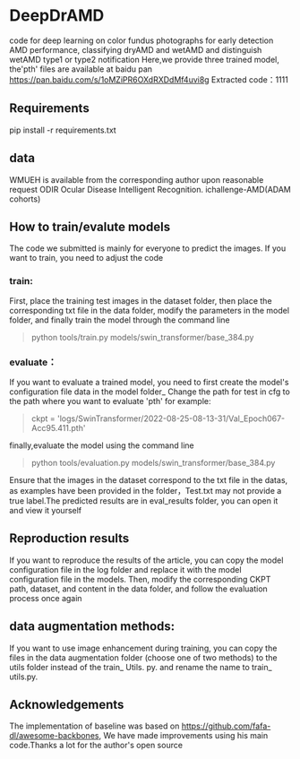 # DeepDrAMD
code for deep learning on color fundus photographs for early detection AMD performance, classifying dryAMD and wetAMD and distinguish wetAMD type1 or type2
notification
Here,we provide three trained model, the'pth' files are available at baidu pan https://pan.baidu.com/s/1oMZiPR6OXdRXDdMf4uvi8g 
Extracted code：1111

## Requirements
pip install -r requirements.txt
## data
WMUEH is available from the corresponding author upon reasonable request
ODIR Ocular Disease Intelligent Recognition.
ichallenge-AMD(ADAM cohorts)

## How to train/evalute models

The code we submitted is mainly for everyone to predict the images. If you want to train, you need to adjust the code
### train:
First, place the training test images in the dataset folder, then place the corresponding txt file in the data folder, modify the parameters in the model folder, and finally train the model through the command line 

> python tools/train.py models/swin_transformer/base_384.py


### evaluate：
If you want to evaluate a trained model, you need to first create the model's configuration file data in the model folder_ Change the path for test in cfg to the path where you want to evaluate 'pth'
for example:
> ckpt = 'logs/SwinTransformer/2022-08-25-08-13-31/Val_Epoch067-Acc95.411.pth'

finally,evaluate the model using the command line 

 > python tools/evaluation.py models/swin_transformer/base_384.py

Ensure that the images in the dataset correspond to the txt file in the datas, as examples have been provided in the folder，Test.txt may not provide a true label.The predicted results are in eval_results folder, you can open it and view it yourself
 ## Reproduction results
 If you want to reproduce the results of the article, you can copy the model configuration file in the log folder and replace it with the model configuration file in the models. Then, modify the corresponding CKPT path, dataset, and content in the data folder, and follow the evaluation process once again
 
 ## data augmentation methods:
 If you want to use image enhancement during training, you can copy the files in the data augmentation folder (choose one of two methods) to the utils folder instead of the train_ Utils. py. and rename the name to train_ utils.py.
 
 ## Acknowledgements
 The implementation of baseline was based on https://github.com/fafa-dl/awesome-backbones, We have made improvements using his main code.Thanks a lot for the author's open source
